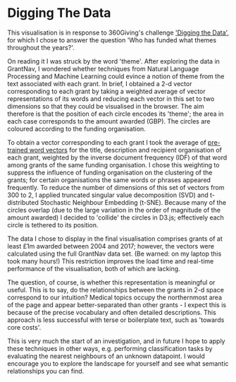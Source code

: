 # Digging The Data

This visualisation is in response to 360Giving's challenge ['Digging the Data'](https://challenge.threesixtygiving.org/), for which I chose to answer the question 'Who has funded what themes throughout the years?'.

On reading it I was struck by the word 'theme'. After exploring the data in GrantNav, I wondered whether techniques from Natural Language Processing and Machine Learning could evince a notion of theme from the text associated with each grant. In brief, I obtained a 2-d vector corresponding to each grant by taking a weighted average of vector representations of its words and reducing each vector in this set to two dimensions so that they could be visualised in the browser. The aim therefore is that the position of each circle encodes its 'theme'; the area in each case corresponds to the amount awarded (GBP). The circles are coloured according to the funding organisation.

To obtain a vector corresponding to each grant I took the average of [pre-trained word vectors](https://code.google.com/archive/p/word2vec) for the title, description and recipient organisation of each grant, weighted by the inverse document frequency (IDF) of that word among grants of the same funding organisation. I chose this weighting to suppress the influence of funding organisation on the clustering of the grants; for certain organisations the same words or phrases appeared frequently. To reduce the number of dimensions of this set of vectors from 300 to 2, I applied truncated singular value decomposition (SVD) and t-distributed Stochastic Neighbour Embedding (t-SNE). Because many of the circles overlap (due to the large variation in the order of magnitude of the amount awarded) I decided to 'collide' the circles in D3.js; effectively each circle is tethered to its position.

The data I chose to display in the final visualisation comprises grants of at least £1m awarded between 2004 and 2017; however, the vectors were calculated using the full GrantNav data set. (Be warned: on my laptop this took many hours!) This restriction improves the load time and real-time performance of the visualisation, both of which are lacking.

The question, of course, is whether this representation is meaningful or useful. This is to say, do the relationships between the grants in 2-d space correspond to our intuition? Medical topics occupy the northernmost area of the page and appear better-separated than other grants - I expect this is because of the precise vocabulary and often detailed descriptions. This approach is less successful with terse or boilerplate text, such as 'towards core costs'.

This is very much the start of an investigation, and in future I hope to apply these techniques in other ways, e.g. performing classification tasks by evaluating the nearest neighbours of an unknown datapoint. I would encourage you to explore the landscape for yourself and see what semantic relationships you can find.
